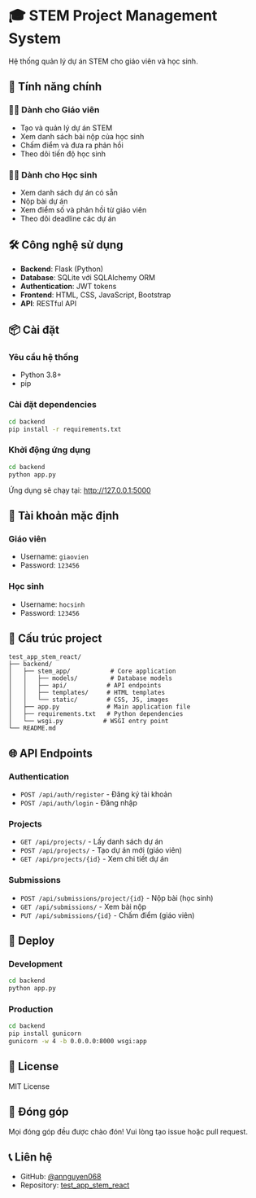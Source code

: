 # 🎓 STEM Project Management System

Hệ thống quản lý dự án STEM cho giáo viên và học sinh.

## 🚀 Tính năng chính

### 👨‍🏫 Dành cho Giáo viên
- Tạo và quản lý dự án STEM
- Xem danh sách bài nộp của học sinh
- Chấm điểm và đưa ra phản hồi
- Theo dõi tiến độ học sinh

### 👨‍🎓 Dành cho Học sinh
- Xem danh sách dự án có sẵn
- Nộp bài dự án
- Xem điểm số và phản hồi từ giáo viên
- Theo dõi deadline các dự án

## 🛠️ Công nghệ sử dụng

- **Backend**: Flask (Python)
- **Database**: SQLite với SQLAlchemy ORM
- **Authentication**: JWT tokens
- **Frontend**: HTML, CSS, JavaScript, Bootstrap
- **API**: RESTful API

## 📦 Cài đặt

### Yêu cầu hệ thống
- Python 3.8+
- pip

### Cài đặt dependencies
```bash
cd backend
pip install -r requirements.txt
```

### Khởi động ứng dụng
```bash
cd backend
python app.py
```

Ứng dụng sẽ chạy tại: http://127.0.0.1:5000

## 🔑 Tài khoản mặc định

### Giáo viên
- Username: `giaovien`
- Password: `123456`

### Học sinh
- Username: `hocsinh`
- Password: `123456`

## 📁 Cấu trúc project

```
test_app_stem_react/
├── backend/
│   ├── stem_app/           # Core application
│   │   ├── models/         # Database models
│   │   ├── api/           # API endpoints
│   │   ├── templates/     # HTML templates
│   │   └── static/        # CSS, JS, images
│   ├── app.py             # Main application file
│   ├── requirements.txt   # Python dependencies
│   └── wsgi.py           # WSGI entry point
└── README.md
```

## 🌐 API Endpoints

### Authentication
- `POST /api/auth/register` - Đăng ký tài khoản
- `POST /api/auth/login` - Đăng nhập

### Projects
- `GET /api/projects/` - Lấy danh sách dự án
- `POST /api/projects/` - Tạo dự án mới (giáo viên)
- `GET /api/projects/{id}` - Xem chi tiết dự án

### Submissions
- `POST /api/submissions/project/{id}` - Nộp bài (học sinh)
- `GET /api/submissions/` - Xem bài nộp
- `PUT /api/submissions/{id}` - Chấm điểm (giáo viên)

## 🚀 Deploy

### Development
```bash
cd backend
python app.py
```

### Production
```bash
cd backend
pip install gunicorn
gunicorn -w 4 -b 0.0.0.0:8000 wsgi:app
```

## 📝 License

MIT License

## 👥 Đóng góp

Mọi đóng góp đều được chào đón! Vui lòng tạo issue hoặc pull request.

## 📞 Liên hệ

- GitHub: [@annguyen068](https://github.com/annguyen068)
- Repository: [test_app_stem_react](https://github.com/annguyen068/test_app_stem_react)
